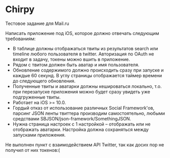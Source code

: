 # Chirpy
Тестовое задание для Mail.ru


Написать приложение под iOS, которое должно отвечать следующим требованиям:

* В таблице должны отображаться твиты из результатов search или timeline любого пользователя в twitter. Авторизация по OAuth не входит в задачу, токены можно вшить в приложение. 
* Рядом с твитом должен быть аватар и имя пользователя.
* Обновление содержимого должно происходить сразу при запуске и каждые 60 секунд. В углу страницы отображается таймер времени до следующего обновления. 
* Полученные твиты и аватарки должны кешироваться локально, т.о. при перезапуске приложения можно будет сразу увидеть уже подгруженные твиты. 
* Работает на iOS >= 10.0. 
* Гордый отказ от использование различных Social Framework'ов, парсинг JSON ленты твиттера производим самостоятельно, любыми средствами SBJSON/json-framework/SomethingJSON.
* Нужна страница настроек с 1 настройкой – отображать или не отображать аватарки. Настройка должна сохраняться между запусками приложения. 

Не выполнен пункт с взаимодействием API Twitter, так как досих пор не получил от них токенов:( 
